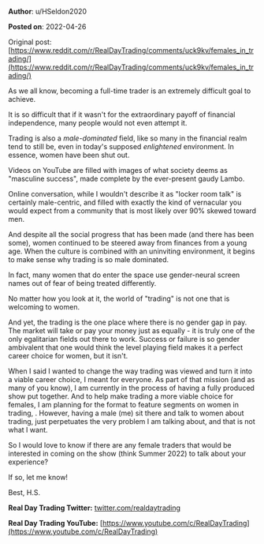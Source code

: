 **Author**: u/HSeldon2020

**Posted on**: 2022-04-26

Original post: [https://www.reddit.com/r/RealDayTrading/comments/uck9kv/females_in_trading/](https://www.reddit.com/r/RealDayTrading/comments/uck9kv/females_in_trading/)

As we all know, becoming a full-time trader is an extremely difficult goal to achieve.  

It is so difficult that if it wasn't for the extraordinary payoff of financial independence, many people would not even attempt it.

Trading is also a *male-dominated* field, like so many in the financial realm tend to still be, even in today's supposed *enlightened* environment. In essence, women have been shut out.  

Videos on YouTube are filled with images of what society deems as "masculine success", made complete by the ever-present gaudy Lambo.  

Online conversation, while I wouldn't describe it as "locker room talk" is certainly male-centric, and filled with exactly the kind of vernacular you would expect from a community that is most likely over 90% skewed toward men.

And despite all the social progress that has been made (and there has been some), women continued to be steered away from finances from a young age.  When the culture is combined with an uninviting environment, it begins to make sense why trading is so male dominated.

In fact, many women that do enter the space use gender-neural screen names out of fear of being treated differently.

No matter how you look at it, the world of "trading" is not one that is welcoming to women.   

And yet, the trading is the one place where there is no gender gap in pay.  The market will take or pay your money just as equally - it is truly one of the only egalitarian fields out there to work.   Success or failure is so gender ambivalent that one would think the level playing field makes it a perfect career choice for women, but it isn't.

When I said I wanted to change the way trading was viewed and turn it into a viable career choice, I meant for everyone.  As part of that mission (and as many of you know),  I am currently in the process of having a fully produced show put together.  And to help make trading a more viable choice for females, I am planning for the format to feature segments on women in trading, .  However, having a male (me) sit there and talk to women about trading, just perpetuates the very problem I am talking about, and that is not what I want.

So I would love to know if there are any female traders that would be interested in coming on the show (think Summer 2022) to talk about your experience?  

If so, let me know! 

Best, H.S.

**Real Day Trading Twitter:** [twitter.com/realdaytrading](https://twitter.com/realdaytrading)

**Real Day Trading YouTube:** [https://www.youtube.com/c/RealDayTrading](https://www.youtube.com/c/RealDayTrading)